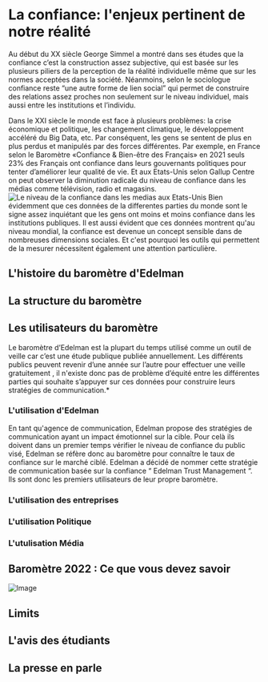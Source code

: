 # La confiance: l'enjeux pertinent de notre réalité 
Au début du XX siècle George Simmel a montré dans ses études que la confiance c’est la construction assez subjective, qui est basée sur les plusieurs piliers de la perception de la réalité individuelle même que sur les normes acceptées dans la société. Néanmoins, selon le sociologue confiance reste “une autre forme de lien social” qui permet de construire des relations assez proches non seulement sur le niveau individuel, mais aussi entre les institutions et l’individu.

Dans le XXI siècle le monde est face à plusieurs problèmes: la crise économique et politique, les changement climatique, le développement accéléré du Big Data, etc. Par conséquent, les gens se sentent de plus en plus perdus et manipulés par des forces différentes. Par exemple, en France selon le Baromètre «Confiance & Bien-être des Français» en 2021 seuls 23% des Français ont confiance dans leurs gouvernants politiques pour tenter d’améliorer leur qualité de vie. Et aux Etats-Unis selon Gallup Centre  on peut observer la diminution radicale du niveau de confiance dans les médias comme télévision, radio et magasins. 
![Le niveau de la confiance dans les medias aux Etats-Unis](https://github.com/MarinaD2107/Edelman-Trust-Barometer/edit/assets/images/america_trust.png)
Bien évidemment que ces données de la differentes parties du monde sont le signe assez inquiétant que les gens ont moins et moins confiance dans les institutions publiques. Il est aussi évident que ces données montrent qu'au niveau mondial, la confiance est devenue un concept sensible dans de nombreuses dimensions sociales. Et c'est pourquoi les outils qui permettent de la mesurer nécessitent également une attention particulière.  


## L'histoire du baromètre d'Edelman 

## La structure du baromètre 

## Les utilisateurs du baromètre
Le baromètre d’Edelman est la plupart du temps utilisé comme un outil de veille car c’est une étude publique publiée annuellement. Les différents publics peuvent revenir d’une année sur l’autre pour effectuer une veille gratuitement , il n'existe donc pas de problème d’équité entre les différentes parties qui souhaite s’appuyer sur ces données pour construire leurs stratégies de communication.*
### L'utilisation d'Edelman 
En tant qu'agence de communication, Edelman propose des stratégies de communication ayant un impact émotionnel sur la cible. Pour celà ils doivent dans un premier temps vérifier le niveau de confiance du public visé, Edelman se réfère donc au baromètre pour connaître le taux de confiance sur le marché ciblé. 
Edelman a décidé de nommer cette stratégie de communication basée sur la confiance  “ Edelman Trust Management “. 
Ils sont donc les premiers utilisateurs de leur propre baromètre. 
### L'utilisation des entreprises
### L'utilisation Politique
### L'utulisation Média 
## Baromètre 2022 : Ce que vous devez savoir
![Image](https://www.edelman.com/trust/2022-trust-barometer)
## Limits 
## L'avis des étudiants
## La presse en parle
